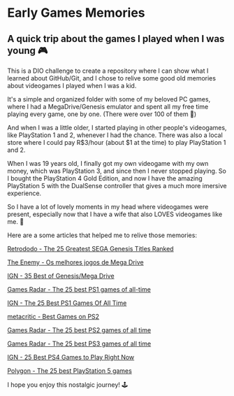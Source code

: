 # Early Games Memories
## A quick trip about the games I played when I was young 🎮

This is a DIO challenge to create a repository where I can show what I learned about GitHub/Git, and I chose to relive some good old memories about videogames I played when I was a kid.

It's a simple and organized folder with some of my beloved PC games, where I had a MegaDrive/Genesis emulator and spent all my free time playing every game, one by one. (There were over 100 of them 🤯)

And when I was a little older, I started playing in other people's videogames, like PlayStation 1 and 2, whenever I had the chance. There was also a local store where I could pay R$3/hour (about $1 at the time) to play PlayStation 1 and 2.

When I was 19 years old, I finally got my own videogame with my own money, which was PlayStation 3, and since then I never stopped playing. So I bought the PlayStation 4 Gold Edition, and now I have the amazing PlayStation 5 with the DualSense controller that gives a much more imersive experience.

So I have a lot of lovely moments in my head where videogames were present, especially now that I have a wife that also LOVES videogames like me. 💙

Here are a some articles that helped me to relive those memories:

[Retrododo - The 25 Greatest SEGA Genesis Titles Ranked](https://www.theenemy.com.br/selecao-the-enemy/melhores-jogos-mega-drive#item-list-40)

[The Enemy - Os melhores jogos de Mega Drive](https://www.theenemy.com.br/selecao-the-enemy/melhores-jogos-mega-drive#item-list-8)

[IGN - 35 Best of Genesis/Mega Drive](https://www.ign.com/playlist/joshgowing/lists/copy-of-best-of-genesismega-drive)

[Games Radar - The 25 best PS1 games of all-time](https://www.gamesradar.com/best-psx-games/)

[IGN - The 25 Best PS1 Games Of All Time](https://www.ign.com/articles/best-ps1-games-playstation)

[metacritic - Best Games on PS2](https://www.metacritic.com/browse/game/ps2/)

[Games Radar - The 25 best PS2 games of all time](https://www.gamesradar.com/best-ps2-games-all-time/)

[Games Radar - The 25 best PS3 games of all time](https://www.gamesradar.com/best-ps3-games/)

[IGN - 25 Best PS4 Games to Play Right Now](https://www.ign.com/articles/best-ps4-games)

[Polygon - The 25 best PlayStation 5 games](https://www.polygon.com/ps5/21720698/best-ps5-games-playstation-5)


I hope you enjoy this nostalgic journey! 🕹
